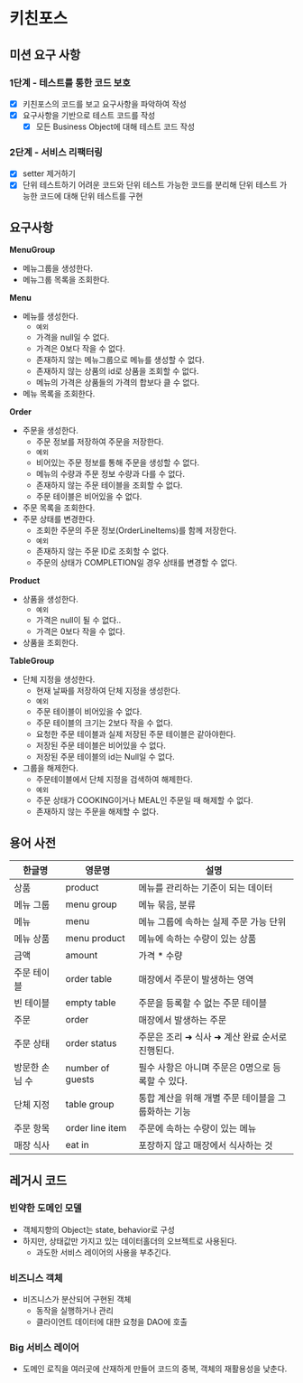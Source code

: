 # 키친포스

## 미션 요구 사항

### 1단계 - 테스트를 통한 코드 보호

- [x] 키친포스의 코드를 보고 요구사항을 파악하여 작성
- [x] 요구사항을 기반으로 테스트 코드를 작성
    - [x] 모든 Business Object에 대해 테스트 코드 작성

### 2단계 - 서비스 리팩터링

- [x] setter 제거하기
- [x] 단위 테스트하기 어려운 코드와 단위 테스트 가능한 코드를 분리해 단위 테스트 가능한 코드에 대해 단위 테스트를 구현

## 요구사항

**MenuGroup**

- 메뉴그룹을 생성한다.
- 메뉴그룹 목록을 조회한다.

**Menu**

- 메뉴를 생성한다.
    - `예외`
    - 가격을 null일 수 없다.
    - 가격은 0보다 작을 수 없다.
    - 존재하지 않는 메뉴그룹으로 메뉴를 생성할 수 없다.
    - 존재하지 않는 상품의 id로 상품을 조회할 수 없다.
    - 메뉴의 가격은 상품들의 가격의 합보다 클 수 없다.
- 메뉴 목록을 조회한다.

**Order**

- 주문을 생성한다.
    - 주문 정보를 저장하여 주문을 저장한다.
    - `예외`
    - 비어있는 주문 정보를 통해 주문을 생성할 수 없다.
    - 메뉴의 수량과 주문 정보 수량과 다를 수 없다.
    - 존재하지 않는 주문 테이블을 조회할 수 없다.
    - 주문 테이블은 비어있을 수 없다.
- 주문 목록을 조회한다.
- 주문 상태를 변경한다.
    - 조회한 주문의 주문 정보(OrderLineItems)를 함께 저장한다.
    - `예외`
    - 존재하지 않는 주문 ID로 조회할 수 없다.
    - 주문의 상태가 COMPLETION일 경우 상태를 변경할 수 없다.

**Product**

- 상품을 생성한다.
    - `예외`
    - 가격은 null이 될 수 없다..
    - 가격은 0보다 작을 수 없다.
- 상품을 조회한다.

**TableGroup**

- 단체 지정을 생성한다.
    - 현재 날짜를 저장하여 단체 지정을 생성한다.
    - `예외`
    - 주문 테이블이 비어있을 수 없다.
    - 주문 테이블의 크기는 2보다 작을 수 없다.
    - 요청한 주문 테이블과 실제 저장된 주문 테이블은 같아야한다.
    - 저장된 주문 테이블은 비어있을 수 없다.
    - 저장된 주문 테이블의 id는 Null일 수 없다.
- 그룹을 해제한다.
    - 주문테이블에서 단체 지정을 검색하여 해제한다.
    - `예외`
    - 주문 상태가 COOKING이거나 MEAL인 주문일 때 해제할 수 없다.
    - 존재하지 않는 주문을 해제할 수 없다.

## 용어 사전

| 한글명 | 영문명 | 설명 |
| --- | --- | --- |
| 상품 | product | 메뉴를 관리하는 기준이 되는 데이터 |
| 메뉴 그룹 | menu group | 메뉴 묶음, 분류 |
| 메뉴 | menu | 메뉴 그룹에 속하는 실제 주문 가능 단위 |
| 메뉴 상품 | menu product | 메뉴에 속하는 수량이 있는 상품 |
| 금액 | amount | 가격 * 수량 |
| 주문 테이블 | order table | 매장에서 주문이 발생하는 영역 |
| 빈 테이블 | empty table | 주문을 등록할 수 없는 주문 테이블 |
| 주문 | order | 매장에서 발생하는 주문 |
| 주문 상태 | order status | 주문은 조리 ➜ 식사 ➜ 계산 완료 순서로 진행된다. |
| 방문한 손님 수 | number of guests | 필수 사항은 아니며 주문은 0명으로 등록할 수 있다. |
| 단체 지정 | table group | 통합 계산을 위해 개별 주문 테이블을 그룹화하는 기능 |
| 주문 항목 | order line item | 주문에 속하는 수량이 있는 메뉴 |
| 매장 식사 | eat in | 포장하지 않고 매장에서 식사하는 것 |

## 레거시 코드

### 빈약한 도메인 모델

- 객체지향의 Object는 state, behavior로 구성
- 하지만, 상태값만 가지고 있는 데이터홀더의 오브젝트로 사용된다.
    - 과도한 서비스 레이어의 사용을 부추긴다.

### 비즈니스 객체

- 비즈니스가 분산되어 구현된 객체
    - 동작을 실행하거나 관리
    - 클라이언트 데이터에 대한 요청을 DAO에 호출

### Big 서비스 레이어

- 도메인 로직을 여러곳에 산재하게 만들어 코드의 중복, 객체의 재활용성을 낮춘다.
